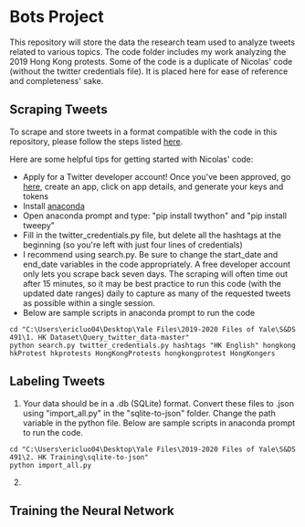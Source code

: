# Bots Project

This repository will store the data the research team used to analyze tweets related to various topics. The code folder includes my work analyzing the 2019 Hong Kong protests. Some of the code is a duplicate of Nicolas' code (without the twitter credentials file). It is placed here for ease of reference and completeness' sake. 

## Scraping Tweets
To scrape and store tweets in a format compatible with the code in this repository, please follow the steps listed [here](https://github.com/NicolasGDM/Query_twitter_data).

Here are some helpful tips for getting started with Nicolas' code:
- Apply for a Twitter developer account! Once you've been approved, go [here](https://developer.twitter.com/en/apps), create an app, click on app details, and generate your keys and tokens
- Install [anaconda](https://www.anaconda.com/distribution/)
- Open anaconda prompt and type: "pip install twython" and "pip install tweepy"
- Fill in the twitter_credentials.py file, but delete all the hashtags at the beginning (so you're left with just four lines of credentials)
- I recommend using search.py. Be sure to change the start_date and end_date variables in the code appropriately. A free developer account only lets you scrape back seven days. The scraping will often time out after 15 minutes, so it may be best practice to run this code (with the updated date ranges) daily to capture as many of the requested tweets as possible within a single session. 
- Below are sample scripts in anaconda prompt to run the code
```
cd "C:\Users\ericluo04\Desktop\Yale Files\2019-2020 Files of Yale\S&DS 491\1. HK Dataset\Query_twitter_data-master"
python search.py twitter_credentials.py hashtags "HK English" hongkong hkProtest hkprotests HongKongProtests hongkongprotest HongKongers
```
## Labeling Tweets

1. Your data should be in a .db (SQLite) format. Convert these files to .json using "import_all.py" in the "sqlite-to-json" folder. Change the path variable in the python file. Below are sample scripts in anaconda prompt to run the code. 
```
cd "C:\Users\ericluo04\Desktop\Yale Files\2019-2020 Files of Yale\S&DS 491\2. HK Training\sqlite-to-json"
python import_all.py
```

2. 

## Training the Neural Network
